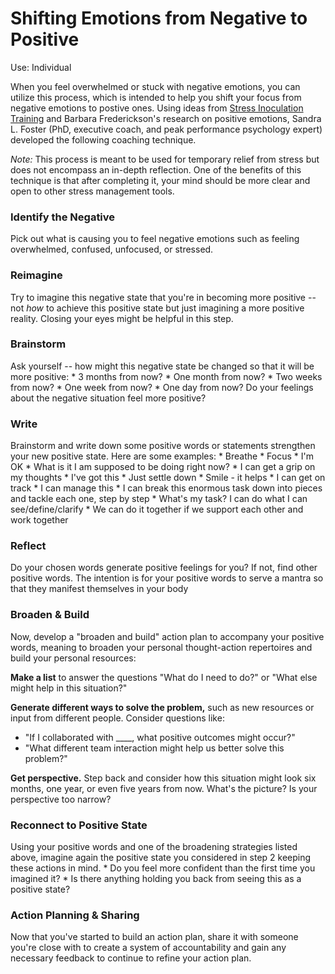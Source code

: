 # Shifting Emotions from Negative to Positive  
Use: Individual

When you feel overwhelmed or stuck with negative emotions, you can utilize this process, which is intended to help you shift your focus from negative emotions to postive ones. Using ideas from [Stress Inoculation Training](http://www.makingthemodernworld.org.uk/learning_modules/psychology/07.TU.09/?section=6) and Barbara Frederickson's research on positive emotions, Sandra L. Foster (PhD, executive coach, and peak performance psychology expert) developed the following coaching technique.

*Note:* This process is meant to be used for temporary relief from stress but does not encompass an in-depth reflection. One of the benefits of this technique is that after completing it, your mind should be more clear and open to other stress management tools. 

### Identify the Negative
Pick out what is causing you to feel negative emotions such as feeling overwhelmed, confused, unfocused, or stressed.

### Reimagine 
Try to imagine this negative state that you're in becoming more positive -- not *how* to achieve this positive state but just imagining a more positive reality. Closing your eyes might be helpful in this step. 

### Brainstorm
Ask yourself -- how might this negative state be changed so that it will be more positive:
    * 3 months from now? 
    * One month from now? 
    * Two weeks from now? 
    * One week from now?
    * One day from now?
Do your feelings about the negative situation feel more positive?

### Write
Brainstorm and write down some positive words or statements strengthen your new positive state. Here are some examples:
    * Breathe
    * Focus
    * I'm OK
    * What is it I am supposed to be doing right now?
    * I can get a grip on my thoughts
    * I've got this
    * Just settle down
    * Smile - it helps
    * I can get on track
    * I can manage this
    * I can break this enormous task down into pieces and tackle each one, step by step
    * What's my task? I can do what I can see/define/clarify
    * We can do it together if we support each other and work together

### Reflect
Do your chosen words generate positive feelings for you? If not, find other positive words. The intention is for your positive words to serve a mantra so that they manifest themselves in your body

### Broaden & Build
Now, develop a "broaden and build" action plan to accompany your positive words, meaning to broaden your personal thought-action repertoires and build your personal resources:

**Make a list** to answer the questions "What do I need to do?" or "What else might help in this situation?"

**Generate different ways to solve the problem,** such as new resources or input from different people. Consider questions like:

* "If I collaborated with ____, what positive outcomes might occur?"
* "What different team interaction might help us better solve this problem?"

**Get perspective.** Step back and consider how this situation might look six months, one year, or even five years from now. What's the picture? Is your perspective too narrow?

### Reconnect to Positive State
Using your positive words and one of the broadening strategies listed above, imagine again the positive state you considered in step 2 keeping these actions in mind. 
    * Do you feel more confident than the first time you imagined it? 
    * Is there anything holding you back from seeing this as a positive state?

### Action Planning & Sharing
Now that you've started to build an action plan, share it with someone you're close with to create a system of accountability and gain any necessary feedback to continue to refine your action plan. 
